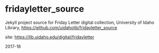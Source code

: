 # fridayletter_source

Jekyll project source for Friday Letter digital collection, University of Idaho Library, https://github.com/uidaholib/fridayletter_source

site: https://lib.uidaho.edu/digital/fridayletter

2017-18
